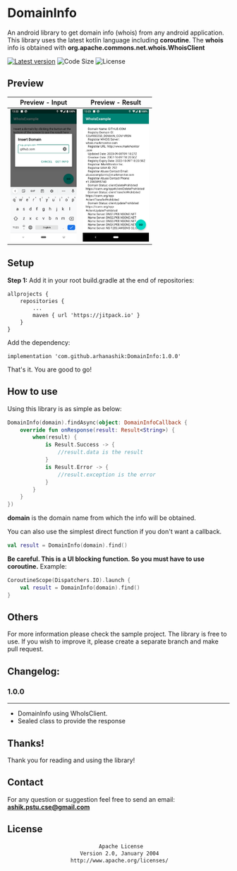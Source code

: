 # DomainInfo

An android library to get domain info (whois) from any android application. This library uses the 
latest kotlin language including **coroutine**. The **whois** info is obtained with 
**org.apache.commons.net.whois.WhoisClient**

[![Latest version](https://jitpack.io/v/arhanashik/DomainInfo.svg)](https://jitpack.io/#arhanashik/DomainInfo)
![Code Size](https://img.shields.io/github/languages/code-size/arhanashik/DomainInfo)
![License](https://img.shields.io/github/license/arhanashik/DomainInfo)

## Preview
|Preview - Input|Preview - Result|
|---|---|
|<img src="app/sampledata/who_is_input.png" alt="Screen Shot" width="150">|<img src="app/sampledata/who_is_result.png" alt="Screen Shot" width="150">|

## Setup
**Step 1:** Add it in your root build.gradle at the end of repositories:
```
allprojects {
    repositories {
        ...
        maven { url 'https://jitpack.io' }
    }
}
```
Add the dependency:
```
implementation 'com.github.arhanashik:DomainInfo:1.0.0'
```
That's it. You are good to go!

## How to use
Using this library is as simple as below:
```kotlin
DomainInfo(domain).findAsync(object: DomainInfoCallback {
    override fun onResponse(result: Result<String>) {
        when(result) {
            is Result.Success -> {
                //result.data is the result
            }
            is Result.Error -> {
                //result.exception is the error
            }
        }
    }
})
```
**domain** is the domain name from which the info will be obtained.

You can also use the simplest direct function if you don't want a callback.
```kotlin
val result = DomainInfo(domain).find()
```
**Be careful. This is a UI blocking function. So you must have to use coroutine.** Example: 
```kotlin
CoroutineScope(Dispatchers.IO).launch {
    val result = DomainInfo(domain).find()
}
```

## Others
For more information please check the sample project.
The library is free to use. If you wish to improve it, please create a separate branch and make pull request.

## Changelog:
### 1.0.0
------------
- DomainInfo using WhoIsClient.
- Sealed class to provide the response

## Thanks!
Thank you for reading and using the library!

## Contact
For any question or suggestion feel free to send an email:
**ashik.pstu.cse@gmail.com**

## License
                                 Apache License
                           Version 2.0, January 2004
                        http://www.apache.org/licenses/
